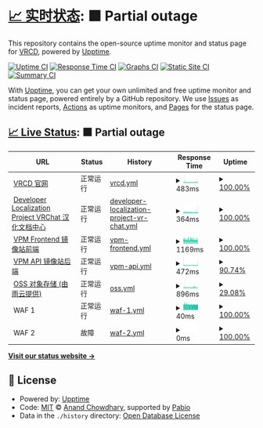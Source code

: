 # [📈 实时状态](https://status.vrcd.org.cn): <!--live status--> **🟧 Partial outage**

This repository contains the open-source uptime monitor and status page for [VRCD](https://vrcd.org.cn), powered by [Upptime](https://github.com/upptime/upptime).

[![Uptime CI](https://github.com/vrcd-community/status/workflows/Uptime%20CI/badge.svg)](https://github.com/vrcd-community/status/actions?query=workflow%3A%22Uptime+CI%22)
[![Response Time CI](https://github.com/vrcd-community/status/workflows/Response%20Time%20CI/badge.svg)](https://github.com/vrcd-community/status/actions?query=workflow%3A%22Response+Time+CI%22)
[![Graphs CI](https://github.com/vrcd-community/status/workflows/Graphs%20CI/badge.svg)](https://github.com/vrcd-community/status/actions?query=workflow%3A%22Graphs+CI%22)
[![Static Site CI](https://github.com/vrcd-community/status/workflows/Static%20Site%20CI/badge.svg)](https://github.com/vrcd-community/status/actions?query=workflow%3A%22Static+Site+CI%22)
[![Summary CI](https://github.com/vrcd-community/status/workflows/Summary%20CI/badge.svg)](https://github.com/vrcd-community/status/actions?query=workflow%3A%22Summary+CI%22)

With [Upptime](https://upptime.js.org), you can get your own unlimited and free uptime monitor and status page, powered entirely by a GitHub repository. We use [Issues](https://github.com/vrcd-community/status/issues) as incident reports, [Actions](https://github.com/vrcd-community/status/actions) as uptime monitors, and [Pages](https://status.vrcd.org.cn) for the status page.

## [📈 Live Status](https://demo.upptime.js.org): <!--live status--> **🟧 Partial outage**

<!--start: status pages-->
<!-- This summary is generated by Upptime (https://github.com/upptime/upptime) -->
<!-- Do not edit this manually, your changes will be overwritten -->
<!-- prettier-ignore -->
| URL | Status | History | Response Time | Uptime |
| --- | ------ | ------- | ------------- | ------ |
| <img alt="" src="https://cdn.jsdelivr.net/gh/vrcd-community/status/assets/vrcd-main-black-background.svg" height="13"> [VRCD 官网](https://www.vrcd.org.cn) | 正常运行 | [vrcd.yml](https://github.com/vrcd-community/status/commits/HEAD/history/vrcd.yml) | <details><summary><img alt="Response time graph" src="./graphs/vrcd/response-time-week.png" height="20"> 483ms</summary><br><a href="https://status.vrcd.org.cn/history/vrcd"><img alt="Response time 761" src="https://img.shields.io/endpoint?url=https%3A%2F%2Fraw.githubusercontent.com%2Fvrcd-community%2Fstatus%2FHEAD%2Fapi%2Fvrcd%2Fresponse-time.json"></a><br><a href="https://status.vrcd.org.cn/history/vrcd"><img alt="24-hour response time 535" src="https://img.shields.io/endpoint?url=https%3A%2F%2Fraw.githubusercontent.com%2Fvrcd-community%2Fstatus%2FHEAD%2Fapi%2Fvrcd%2Fresponse-time-day.json"></a><br><a href="https://status.vrcd.org.cn/history/vrcd"><img alt="7-day response time 483" src="https://img.shields.io/endpoint?url=https%3A%2F%2Fraw.githubusercontent.com%2Fvrcd-community%2Fstatus%2FHEAD%2Fapi%2Fvrcd%2Fresponse-time-week.json"></a><br><a href="https://status.vrcd.org.cn/history/vrcd"><img alt="30-day response time 447" src="https://img.shields.io/endpoint?url=https%3A%2F%2Fraw.githubusercontent.com%2Fvrcd-community%2Fstatus%2FHEAD%2Fapi%2Fvrcd%2Fresponse-time-month.json"></a><br><a href="https://status.vrcd.org.cn/history/vrcd"><img alt="1-year response time 761" src="https://img.shields.io/endpoint?url=https%3A%2F%2Fraw.githubusercontent.com%2Fvrcd-community%2Fstatus%2FHEAD%2Fapi%2Fvrcd%2Fresponse-time-year.json"></a></details> | <details><summary><a href="https://status.vrcd.org.cn/history/vrcd">100.00%</a></summary><a href="https://status.vrcd.org.cn/history/vrcd"><img alt="All-time uptime 96.86%" src="https://img.shields.io/endpoint?url=https%3A%2F%2Fraw.githubusercontent.com%2Fvrcd-community%2Fstatus%2FHEAD%2Fapi%2Fvrcd%2Fuptime.json"></a><br><a href="https://status.vrcd.org.cn/history/vrcd"><img alt="24-hour uptime 100.00%" src="https://img.shields.io/endpoint?url=https%3A%2F%2Fraw.githubusercontent.com%2Fvrcd-community%2Fstatus%2FHEAD%2Fapi%2Fvrcd%2Fuptime-day.json"></a><br><a href="https://status.vrcd.org.cn/history/vrcd"><img alt="7-day uptime 100.00%" src="https://img.shields.io/endpoint?url=https%3A%2F%2Fraw.githubusercontent.com%2Fvrcd-community%2Fstatus%2FHEAD%2Fapi%2Fvrcd%2Fuptime-week.json"></a><br><a href="https://status.vrcd.org.cn/history/vrcd"><img alt="30-day uptime 100.00%" src="https://img.shields.io/endpoint?url=https%3A%2F%2Fraw.githubusercontent.com%2Fvrcd-community%2Fstatus%2FHEAD%2Fapi%2Fvrcd%2Fuptime-month.json"></a><br><a href="https://status.vrcd.org.cn/history/vrcd"><img alt="1-year uptime 96.86%" src="https://img.shields.io/endpoint?url=https%3A%2F%2Fraw.githubusercontent.com%2Fvrcd-community%2Fstatus%2FHEAD%2Fapi%2Fvrcd%2Fuptime-year.json"></a></details>
| <img alt="" src="https://cdn.jsdelivr.net/gh/vrcd-community/status/assets/vrcd-localize-black-background.svg" height="13"> [Developer Localization Project VRChat 汉化文档中心](https://docs.vrczh.org) | 正常运行 | [developer-localization-project-vr-chat.yml](https://github.com/vrcd-community/status/commits/HEAD/history/developer-localization-project-vr-chat.yml) | <details><summary><img alt="Response time graph" src="./graphs/developer-localization-project-vr-chat/response-time-week.png" height="20"> 364ms</summary><br><a href="https://status.vrcd.org.cn/history/developer-localization-project-vr-chat"><img alt="Response time 320" src="https://img.shields.io/endpoint?url=https%3A%2F%2Fraw.githubusercontent.com%2Fvrcd-community%2Fstatus%2FHEAD%2Fapi%2Fdeveloper-localization-project-vr-chat%2Fresponse-time.json"></a><br><a href="https://status.vrcd.org.cn/history/developer-localization-project-vr-chat"><img alt="24-hour response time 407" src="https://img.shields.io/endpoint?url=https%3A%2F%2Fraw.githubusercontent.com%2Fvrcd-community%2Fstatus%2FHEAD%2Fapi%2Fdeveloper-localization-project-vr-chat%2Fresponse-time-day.json"></a><br><a href="https://status.vrcd.org.cn/history/developer-localization-project-vr-chat"><img alt="7-day response time 364" src="https://img.shields.io/endpoint?url=https%3A%2F%2Fraw.githubusercontent.com%2Fvrcd-community%2Fstatus%2FHEAD%2Fapi%2Fdeveloper-localization-project-vr-chat%2Fresponse-time-week.json"></a><br><a href="https://status.vrcd.org.cn/history/developer-localization-project-vr-chat"><img alt="30-day response time 335" src="https://img.shields.io/endpoint?url=https%3A%2F%2Fraw.githubusercontent.com%2Fvrcd-community%2Fstatus%2FHEAD%2Fapi%2Fdeveloper-localization-project-vr-chat%2Fresponse-time-month.json"></a><br><a href="https://status.vrcd.org.cn/history/developer-localization-project-vr-chat"><img alt="1-year response time 320" src="https://img.shields.io/endpoint?url=https%3A%2F%2Fraw.githubusercontent.com%2Fvrcd-community%2Fstatus%2FHEAD%2Fapi%2Fdeveloper-localization-project-vr-chat%2Fresponse-time-year.json"></a></details> | <details><summary><a href="https://status.vrcd.org.cn/history/developer-localization-project-vr-chat">100.00%</a></summary><a href="https://status.vrcd.org.cn/history/developer-localization-project-vr-chat"><img alt="All-time uptime 100.00%" src="https://img.shields.io/endpoint?url=https%3A%2F%2Fraw.githubusercontent.com%2Fvrcd-community%2Fstatus%2FHEAD%2Fapi%2Fdeveloper-localization-project-vr-chat%2Fuptime.json"></a><br><a href="https://status.vrcd.org.cn/history/developer-localization-project-vr-chat"><img alt="24-hour uptime 100.00%" src="https://img.shields.io/endpoint?url=https%3A%2F%2Fraw.githubusercontent.com%2Fvrcd-community%2Fstatus%2FHEAD%2Fapi%2Fdeveloper-localization-project-vr-chat%2Fuptime-day.json"></a><br><a href="https://status.vrcd.org.cn/history/developer-localization-project-vr-chat"><img alt="7-day uptime 100.00%" src="https://img.shields.io/endpoint?url=https%3A%2F%2Fraw.githubusercontent.com%2Fvrcd-community%2Fstatus%2FHEAD%2Fapi%2Fdeveloper-localization-project-vr-chat%2Fuptime-week.json"></a><br><a href="https://status.vrcd.org.cn/history/developer-localization-project-vr-chat"><img alt="30-day uptime 100.00%" src="https://img.shields.io/endpoint?url=https%3A%2F%2Fraw.githubusercontent.com%2Fvrcd-community%2Fstatus%2FHEAD%2Fapi%2Fdeveloper-localization-project-vr-chat%2Fuptime-month.json"></a><br><a href="https://status.vrcd.org.cn/history/developer-localization-project-vr-chat"><img alt="1-year uptime 100.00%" src="https://img.shields.io/endpoint?url=https%3A%2F%2Fraw.githubusercontent.com%2Fvrcd-community%2Fstatus%2FHEAD%2Fapi%2Fdeveloper-localization-project-vr-chat%2Fuptime-year.json"></a></details>
| <img alt="" src="https://cdn.jsdelivr.net/gh/vrcd-community/status/assets/vpm-icon.svg" height="13"> [VPM Frontend 镜像站前端](https://vcc.vrczh.org) | 正常运行 | [vpm-frontend.yml](https://github.com/vrcd-community/status/commits/HEAD/history/vpm-frontend.yml) | <details><summary><img alt="Response time graph" src="./graphs/vpm-frontend/response-time-week.png" height="20"> 1169ms</summary><br><a href="https://status.vrcd.org.cn/history/vpm-frontend"><img alt="Response time 961" src="https://img.shields.io/endpoint?url=https%3A%2F%2Fraw.githubusercontent.com%2Fvrcd-community%2Fstatus%2FHEAD%2Fapi%2Fvpm-frontend%2Fresponse-time.json"></a><br><a href="https://status.vrcd.org.cn/history/vpm-frontend"><img alt="24-hour response time 1118" src="https://img.shields.io/endpoint?url=https%3A%2F%2Fraw.githubusercontent.com%2Fvrcd-community%2Fstatus%2FHEAD%2Fapi%2Fvpm-frontend%2Fresponse-time-day.json"></a><br><a href="https://status.vrcd.org.cn/history/vpm-frontend"><img alt="7-day response time 1169" src="https://img.shields.io/endpoint?url=https%3A%2F%2Fraw.githubusercontent.com%2Fvrcd-community%2Fstatus%2FHEAD%2Fapi%2Fvpm-frontend%2Fresponse-time-week.json"></a><br><a href="https://status.vrcd.org.cn/history/vpm-frontend"><img alt="30-day response time 1139" src="https://img.shields.io/endpoint?url=https%3A%2F%2Fraw.githubusercontent.com%2Fvrcd-community%2Fstatus%2FHEAD%2Fapi%2Fvpm-frontend%2Fresponse-time-month.json"></a><br><a href="https://status.vrcd.org.cn/history/vpm-frontend"><img alt="1-year response time 961" src="https://img.shields.io/endpoint?url=https%3A%2F%2Fraw.githubusercontent.com%2Fvrcd-community%2Fstatus%2FHEAD%2Fapi%2Fvpm-frontend%2Fresponse-time-year.json"></a></details> | <details><summary><a href="https://status.vrcd.org.cn/history/vpm-frontend">100.00%</a></summary><a href="https://status.vrcd.org.cn/history/vpm-frontend"><img alt="All-time uptime 84.75%" src="https://img.shields.io/endpoint?url=https%3A%2F%2Fraw.githubusercontent.com%2Fvrcd-community%2Fstatus%2FHEAD%2Fapi%2Fvpm-frontend%2Fuptime.json"></a><br><a href="https://status.vrcd.org.cn/history/vpm-frontend"><img alt="24-hour uptime 100.00%" src="https://img.shields.io/endpoint?url=https%3A%2F%2Fraw.githubusercontent.com%2Fvrcd-community%2Fstatus%2FHEAD%2Fapi%2Fvpm-frontend%2Fuptime-day.json"></a><br><a href="https://status.vrcd.org.cn/history/vpm-frontend"><img alt="7-day uptime 100.00%" src="https://img.shields.io/endpoint?url=https%3A%2F%2Fraw.githubusercontent.com%2Fvrcd-community%2Fstatus%2FHEAD%2Fapi%2Fvpm-frontend%2Fuptime-week.json"></a><br><a href="https://status.vrcd.org.cn/history/vpm-frontend"><img alt="30-day uptime 59.09%" src="https://img.shields.io/endpoint?url=https%3A%2F%2Fraw.githubusercontent.com%2Fvrcd-community%2Fstatus%2FHEAD%2Fapi%2Fvpm-frontend%2Fuptime-month.json"></a><br><a href="https://status.vrcd.org.cn/history/vpm-frontend"><img alt="1-year uptime 84.75%" src="https://img.shields.io/endpoint?url=https%3A%2F%2Fraw.githubusercontent.com%2Fvrcd-community%2Fstatus%2FHEAD%2Fapi%2Fvpm-frontend%2Fuptime-year.json"></a></details>
| <img alt="" src="https://cdn.jsdelivr.net/gh/vrcd-community/status/assets/vpm-icon.svg" height="13"> [VPM API 镜像站后端](https://vpm.vrczh.org/vpm) | 正常运行 | [vpm-api.yml](https://github.com/vrcd-community/status/commits/HEAD/history/vpm-api.yml) | <details><summary><img alt="Response time graph" src="./graphs/vpm-api/response-time-week.png" height="20"> 472ms</summary><br><a href="https://status.vrcd.org.cn/history/vpm-api"><img alt="Response time 408" src="https://img.shields.io/endpoint?url=https%3A%2F%2Fraw.githubusercontent.com%2Fvrcd-community%2Fstatus%2FHEAD%2Fapi%2Fvpm-api%2Fresponse-time.json"></a><br><a href="https://status.vrcd.org.cn/history/vpm-api"><img alt="24-hour response time 466" src="https://img.shields.io/endpoint?url=https%3A%2F%2Fraw.githubusercontent.com%2Fvrcd-community%2Fstatus%2FHEAD%2Fapi%2Fvpm-api%2Fresponse-time-day.json"></a><br><a href="https://status.vrcd.org.cn/history/vpm-api"><img alt="7-day response time 472" src="https://img.shields.io/endpoint?url=https%3A%2F%2Fraw.githubusercontent.com%2Fvrcd-community%2Fstatus%2FHEAD%2Fapi%2Fvpm-api%2Fresponse-time-week.json"></a><br><a href="https://status.vrcd.org.cn/history/vpm-api"><img alt="30-day response time 430" src="https://img.shields.io/endpoint?url=https%3A%2F%2Fraw.githubusercontent.com%2Fvrcd-community%2Fstatus%2FHEAD%2Fapi%2Fvpm-api%2Fresponse-time-month.json"></a><br><a href="https://status.vrcd.org.cn/history/vpm-api"><img alt="1-year response time 408" src="https://img.shields.io/endpoint?url=https%3A%2F%2Fraw.githubusercontent.com%2Fvrcd-community%2Fstatus%2FHEAD%2Fapi%2Fvpm-api%2Fresponse-time-year.json"></a></details> | <details><summary><a href="https://status.vrcd.org.cn/history/vpm-api">90.74%</a></summary><a href="https://status.vrcd.org.cn/history/vpm-api"><img alt="All-time uptime 76.28%" src="https://img.shields.io/endpoint?url=https%3A%2F%2Fraw.githubusercontent.com%2Fvrcd-community%2Fstatus%2FHEAD%2Fapi%2Fvpm-api%2Fuptime.json"></a><br><a href="https://status.vrcd.org.cn/history/vpm-api"><img alt="24-hour uptime 35.21%" src="https://img.shields.io/endpoint?url=https%3A%2F%2Fraw.githubusercontent.com%2Fvrcd-community%2Fstatus%2FHEAD%2Fapi%2Fvpm-api%2Fuptime-day.json"></a><br><a href="https://status.vrcd.org.cn/history/vpm-api"><img alt="7-day uptime 90.74%" src="https://img.shields.io/endpoint?url=https%3A%2F%2Fraw.githubusercontent.com%2Fvrcd-community%2Fstatus%2FHEAD%2Fapi%2Fvpm-api%2Fuptime-week.json"></a><br><a href="https://status.vrcd.org.cn/history/vpm-api"><img alt="30-day uptime 56.96%" src="https://img.shields.io/endpoint?url=https%3A%2F%2Fraw.githubusercontent.com%2Fvrcd-community%2Fstatus%2FHEAD%2Fapi%2Fvpm-api%2Fuptime-month.json"></a><br><a href="https://status.vrcd.org.cn/history/vpm-api"><img alt="1-year uptime 76.28%" src="https://img.shields.io/endpoint?url=https%3A%2F%2Fraw.githubusercontent.com%2Fvrcd-community%2Fstatus%2FHEAD%2Fapi%2Fvpm-api%2Fuptime-year.json"></a></details>
| <img alt="" src="https://www.rainyun.com/img/icons/android-chrome-192x192.png" height="13"> [OSS 对象存储 (由雨云提供)](https://cn-sy1.rains3.com/vpm/ping) | 正常运行 | [oss.yml](https://github.com/vrcd-community/status/commits/HEAD/history/oss.yml) | <details><summary><img alt="Response time graph" src="./graphs/oss/response-time-week.png" height="20"> 896ms</summary><br><a href="https://status.vrcd.org.cn/history/oss"><img alt="Response time 868" src="https://img.shields.io/endpoint?url=https%3A%2F%2Fraw.githubusercontent.com%2Fvrcd-community%2Fstatus%2FHEAD%2Fapi%2Foss%2Fresponse-time.json"></a><br><a href="https://status.vrcd.org.cn/history/oss"><img alt="24-hour response time 937" src="https://img.shields.io/endpoint?url=https%3A%2F%2Fraw.githubusercontent.com%2Fvrcd-community%2Fstatus%2FHEAD%2Fapi%2Foss%2Fresponse-time-day.json"></a><br><a href="https://status.vrcd.org.cn/history/oss"><img alt="7-day response time 896" src="https://img.shields.io/endpoint?url=https%3A%2F%2Fraw.githubusercontent.com%2Fvrcd-community%2Fstatus%2FHEAD%2Fapi%2Foss%2Fresponse-time-week.json"></a><br><a href="https://status.vrcd.org.cn/history/oss"><img alt="30-day response time 875" src="https://img.shields.io/endpoint?url=https%3A%2F%2Fraw.githubusercontent.com%2Fvrcd-community%2Fstatus%2FHEAD%2Fapi%2Foss%2Fresponse-time-month.json"></a><br><a href="https://status.vrcd.org.cn/history/oss"><img alt="1-year response time 868" src="https://img.shields.io/endpoint?url=https%3A%2F%2Fraw.githubusercontent.com%2Fvrcd-community%2Fstatus%2FHEAD%2Fapi%2Foss%2Fresponse-time-year.json"></a></details> | <details><summary><a href="https://status.vrcd.org.cn/history/oss">29.08%</a></summary><a href="https://status.vrcd.org.cn/history/oss"><img alt="All-time uptime 81.92%" src="https://img.shields.io/endpoint?url=https%3A%2F%2Fraw.githubusercontent.com%2Fvrcd-community%2Fstatus%2FHEAD%2Fapi%2Foss%2Fuptime.json"></a><br><a href="https://status.vrcd.org.cn/history/oss"><img alt="24-hour uptime 0.00%" src="https://img.shields.io/endpoint?url=https%3A%2F%2Fraw.githubusercontent.com%2Fvrcd-community%2Fstatus%2FHEAD%2Fapi%2Foss%2Fuptime-day.json"></a><br><a href="https://status.vrcd.org.cn/history/oss"><img alt="7-day uptime 29.08%" src="https://img.shields.io/endpoint?url=https%3A%2F%2Fraw.githubusercontent.com%2Fvrcd-community%2Fstatus%2FHEAD%2Fapi%2Foss%2Fuptime-week.json"></a><br><a href="https://status.vrcd.org.cn/history/oss"><img alt="30-day uptime 83.68%" src="https://img.shields.io/endpoint?url=https%3A%2F%2Fraw.githubusercontent.com%2Fvrcd-community%2Fstatus%2FHEAD%2Fapi%2Foss%2Fuptime-month.json"></a><br><a href="https://status.vrcd.org.cn/history/oss"><img alt="1-year uptime 81.92%" src="https://img.shields.io/endpoint?url=https%3A%2F%2Fraw.githubusercontent.com%2Fvrcd-community%2Fstatus%2FHEAD%2Fapi%2Foss%2Fuptime-year.json"></a></details>
| <img alt="" src="https://cdn.jsdelivr.net/gh/vrcd-community/status/assets/vrcd-main-black-background.svg" height="13"> WAF 1 | 正常运行 | [waf-1.yml](https://github.com/vrcd-community/status/commits/HEAD/history/waf-1.yml) | <details><summary><img alt="Response time graph" src="./graphs/waf-1/response-time-week.png" height="20"> 40ms</summary><br><a href="https://status.vrcd.org.cn/history/waf-1"><img alt="Response time 41" src="https://img.shields.io/endpoint?url=https%3A%2F%2Fraw.githubusercontent.com%2Fvrcd-community%2Fstatus%2FHEAD%2Fapi%2Fwaf-1%2Fresponse-time.json"></a><br><a href="https://status.vrcd.org.cn/history/waf-1"><img alt="24-hour response time 38" src="https://img.shields.io/endpoint?url=https%3A%2F%2Fraw.githubusercontent.com%2Fvrcd-community%2Fstatus%2FHEAD%2Fapi%2Fwaf-1%2Fresponse-time-day.json"></a><br><a href="https://status.vrcd.org.cn/history/waf-1"><img alt="7-day response time 40" src="https://img.shields.io/endpoint?url=https%3A%2F%2Fraw.githubusercontent.com%2Fvrcd-community%2Fstatus%2FHEAD%2Fapi%2Fwaf-1%2Fresponse-time-week.json"></a><br><a href="https://status.vrcd.org.cn/history/waf-1"><img alt="30-day response time 41" src="https://img.shields.io/endpoint?url=https%3A%2F%2Fraw.githubusercontent.com%2Fvrcd-community%2Fstatus%2FHEAD%2Fapi%2Fwaf-1%2Fresponse-time-month.json"></a><br><a href="https://status.vrcd.org.cn/history/waf-1"><img alt="1-year response time 41" src="https://img.shields.io/endpoint?url=https%3A%2F%2Fraw.githubusercontent.com%2Fvrcd-community%2Fstatus%2FHEAD%2Fapi%2Fwaf-1%2Fresponse-time-year.json"></a></details> | <details><summary><a href="https://status.vrcd.org.cn/history/waf-1">100.00%</a></summary><a href="https://status.vrcd.org.cn/history/waf-1"><img alt="All-time uptime 100.00%" src="https://img.shields.io/endpoint?url=https%3A%2F%2Fraw.githubusercontent.com%2Fvrcd-community%2Fstatus%2FHEAD%2Fapi%2Fwaf-1%2Fuptime.json"></a><br><a href="https://status.vrcd.org.cn/history/waf-1"><img alt="24-hour uptime 100.00%" src="https://img.shields.io/endpoint?url=https%3A%2F%2Fraw.githubusercontent.com%2Fvrcd-community%2Fstatus%2FHEAD%2Fapi%2Fwaf-1%2Fuptime-day.json"></a><br><a href="https://status.vrcd.org.cn/history/waf-1"><img alt="7-day uptime 100.00%" src="https://img.shields.io/endpoint?url=https%3A%2F%2Fraw.githubusercontent.com%2Fvrcd-community%2Fstatus%2FHEAD%2Fapi%2Fwaf-1%2Fuptime-week.json"></a><br><a href="https://status.vrcd.org.cn/history/waf-1"><img alt="30-day uptime 100.00%" src="https://img.shields.io/endpoint?url=https%3A%2F%2Fraw.githubusercontent.com%2Fvrcd-community%2Fstatus%2FHEAD%2Fapi%2Fwaf-1%2Fuptime-month.json"></a><br><a href="https://status.vrcd.org.cn/history/waf-1"><img alt="1-year uptime 100.00%" src="https://img.shields.io/endpoint?url=https%3A%2F%2Fraw.githubusercontent.com%2Fvrcd-community%2Fstatus%2FHEAD%2Fapi%2Fwaf-1%2Fuptime-year.json"></a></details>
| <img alt="" src="https://cdn.jsdelivr.net/gh/vrcd-community/status/assets/vrcd-main-black-background.svg" height="13"> WAF 2 | 故障 | [waf-2.yml](https://github.com/vrcd-community/status/commits/HEAD/history/waf-2.yml) | <details><summary><img alt="Response time graph" src="./graphs/waf-2/response-time-week.png" height="20"> 0ms</summary><br><a href="https://status.vrcd.org.cn/history/waf-2"><img alt="Response time 42" src="https://img.shields.io/endpoint?url=https%3A%2F%2Fraw.githubusercontent.com%2Fvrcd-community%2Fstatus%2FHEAD%2Fapi%2Fwaf-2%2Fresponse-time.json"></a><br><a href="https://status.vrcd.org.cn/history/waf-2"><img alt="24-hour response time 0" src="https://img.shields.io/endpoint?url=https%3A%2F%2Fraw.githubusercontent.com%2Fvrcd-community%2Fstatus%2FHEAD%2Fapi%2Fwaf-2%2Fresponse-time-day.json"></a><br><a href="https://status.vrcd.org.cn/history/waf-2"><img alt="7-day response time 0" src="https://img.shields.io/endpoint?url=https%3A%2F%2Fraw.githubusercontent.com%2Fvrcd-community%2Fstatus%2FHEAD%2Fapi%2Fwaf-2%2Fresponse-time-week.json"></a><br><a href="https://status.vrcd.org.cn/history/waf-2"><img alt="30-day response time 41" src="https://img.shields.io/endpoint?url=https%3A%2F%2Fraw.githubusercontent.com%2Fvrcd-community%2Fstatus%2FHEAD%2Fapi%2Fwaf-2%2Fresponse-time-month.json"></a><br><a href="https://status.vrcd.org.cn/history/waf-2"><img alt="1-year response time 42" src="https://img.shields.io/endpoint?url=https%3A%2F%2Fraw.githubusercontent.com%2Fvrcd-community%2Fstatus%2FHEAD%2Fapi%2Fwaf-2%2Fresponse-time-year.json"></a></details> | <details><summary><a href="https://status.vrcd.org.cn/history/waf-2">100.00%</a></summary><a href="https://status.vrcd.org.cn/history/waf-2"><img alt="All-time uptime 88.69%" src="https://img.shields.io/endpoint?url=https%3A%2F%2Fraw.githubusercontent.com%2Fvrcd-community%2Fstatus%2FHEAD%2Fapi%2Fwaf-2%2Fuptime.json"></a><br><a href="https://status.vrcd.org.cn/history/waf-2"><img alt="24-hour uptime 100.00%" src="https://img.shields.io/endpoint?url=https%3A%2F%2Fraw.githubusercontent.com%2Fvrcd-community%2Fstatus%2FHEAD%2Fapi%2Fwaf-2%2Fuptime-day.json"></a><br><a href="https://status.vrcd.org.cn/history/waf-2"><img alt="7-day uptime 100.00%" src="https://img.shields.io/endpoint?url=https%3A%2F%2Fraw.githubusercontent.com%2Fvrcd-community%2Fstatus%2FHEAD%2Fapi%2Fwaf-2%2Fuptime-week.json"></a><br><a href="https://status.vrcd.org.cn/history/waf-2"><img alt="30-day uptime 69.66%" src="https://img.shields.io/endpoint?url=https%3A%2F%2Fraw.githubusercontent.com%2Fvrcd-community%2Fstatus%2FHEAD%2Fapi%2Fwaf-2%2Fuptime-month.json"></a><br><a href="https://status.vrcd.org.cn/history/waf-2"><img alt="1-year uptime 88.69%" src="https://img.shields.io/endpoint?url=https%3A%2F%2Fraw.githubusercontent.com%2Fvrcd-community%2Fstatus%2FHEAD%2Fapi%2Fwaf-2%2Fuptime-year.json"></a></details>

<!--end: status pages-->

[**Visit our status website →**](https://status.vrcd.org.cn)

## 📄 License

- Powered by: [Upptime](https://github.com/upptime/upptime)
- Code: [MIT](./LICENSE) © [Anand Chowdhary](https://anandchowdhary.com), supported by [Pabio](https://pabio.com)
- Data in the `./history` directory: [Open Database License](https://opendatacommons.org/licenses/odbl/1-0/)
